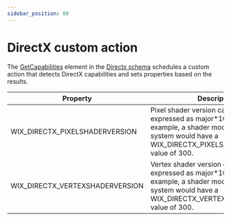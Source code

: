 ```yaml
---
sidebar_position: 80
---
```


# DirectX custom action

The [GetCapabilities](../../schema/directx/getcapabilities.md) element in the [Directx schema](../../schema/directx/index.md) schedules a custom action that detects DirectX capabilities and sets properties based on the results.

| Property | Description |
| -------- | ----------- |
| WIX_DIRECTX_PIXELSHADERVERSION | Pixel shader version capability, expressed as major*100 + minor. For example, a shader model 3.0-compliant system would have a WIX_DIRECTX_PIXELSHADERVERSION value of 300. |
| WIX_DIRECTX_VERTEXSHADERVERSION | Vertex shader version capability, expressed as major*100 + minor. For example, a shader model 3.0-compliant system would have a WIX_DIRECTX_VERTEXSHADERVERSION value of 300. |
